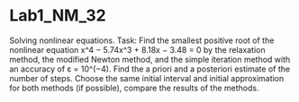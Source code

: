# Lab1_NM_32
Solving nonlinear equations. 
Task: Find the smallest positive root of the nonlinear equation x^4 − 5.74x^3 + 8.18x − 3.48 = 0 by the relaxation method, the modified Newton method, and the simple iteration method with an accuracy of ε = 10^(−4). Find the a priori and a posteriori estimate of the number of steps. Choose the same initial interval and initial approximation for both methods (if possible), compare the results of the methods.
